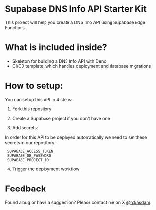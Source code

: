 # Supabase DNS Info API Starter Kit
This project will help you create a DNS Info API using Supabase Edge Functions.

# What is included inside?

- Skeleton for building a DNS Info API with Deno
- CI/CD template, which handles deployment and database migrations

# How to setup:

You can setup this API in 4 steps:

1. Fork this repository
   
2. Create a Supabase project if you don't have one
   
3. Add secrets:
   
In order for this API to be deployed automatically we need to set these secrets in our repository:
```
 SUPABASE_ACCESS_TOKEN
 SUPABASE_DB_PASSWORD
 SUPABASE_PROJECT_ID
```
4. Trigger the deployment workflow

# Feedback
Found a bug or have a suggestion? Please contact me on X [@rokasdam](https://twitter.com/rokasdam).
